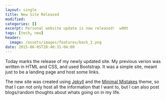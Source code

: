 ```yaml
---
layout: single
title: New Site Released
modified:
categories: []
excerpt: Personal website update is now released!  w00t
tags: [tech, new]
header:
  image: /assets/images/features/back_2.png
date: 2015-06-05T20:40:31-04:00
---
```


Today marks the release of my newly updated site.  My previous verion was written in HTML and CSS, and used Bootstrap.  It was a simple site, meant just to be a landing page and host some links.    

The new site was created using [Jekyll](http://jekyllrb.com) and the [Minimal Mistakes](https://mmistakes.github.io/minimal-mistakes/) theme, so that I can not only host all the information that I want to, but I can also post blogs/random thoughts about whats going on in my life.

